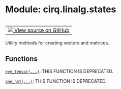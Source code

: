 <div itemscope itemtype="http://developers.google.com/ReferenceObject">
<meta itemprop="name" content="cirq.linalg.states" />
<meta itemprop="path" content="Stable" />
</div>

# Module: cirq.linalg.states

<!-- Insert buttons and diff -->

<table class="tfo-notebook-buttons tfo-api" align="left">

<td>
  <a target="_blank" href="https://github.com/quantumlib/cirq/tree/master/cirq/linalg/states.py">
    <img src="https://www.tensorflow.org/images/GitHub-Mark-32px.png" />
    View source on GitHub
  </a>
</td>
</table>



Utility methods for creating vectors and matrices.



## Functions

[`eye_tensor(...)`](../../cirq/linalg/eye_tensor.md): THIS FUNCTION IS DEPRECATED.

[`one_hot(...)`](../../cirq/linalg/one_hot.md): THIS FUNCTION IS DEPRECATED.

